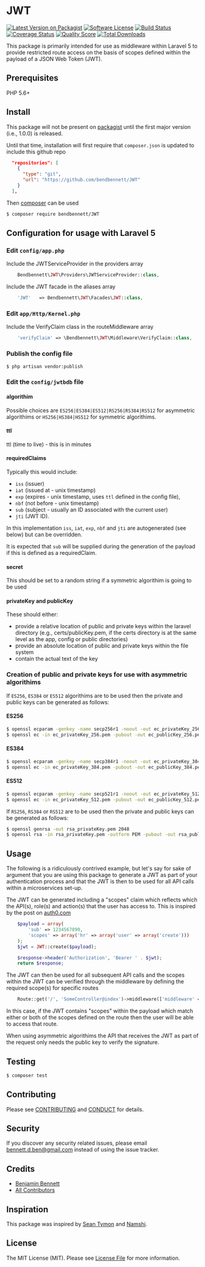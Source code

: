 # JWT

[![Latest Version on Packagist][ico-version]][link-packagist]
[![Software License][ico-license]](LICENSE.md)
[![Build Status][ico-travis]][link-travis]
[![Coverage Status][ico-scrutinizer]][link-scrutinizer]
[![Quality Score][ico-code-quality]][link-code-quality]
[![Total Downloads][ico-downloads]][link-downloads]

This package is primarily intended for use as middleware within Laravel 5 to provide restricted route access on the basis of scopes defined within the payload of a JSON Web Token (JWT).

## Prerequisites
PHP 5.6+

## Install
This package will not be present on [packagist](https://packagist.org/) until the first major version (i.e., 1.0.0) is released.

Until that time, installation will first require that `composer.json` is updated to include this github repo

``` json
  "repositories": [
    {
      "type": "git",
      "url": "https://github.com/bendbennett/JWT"
    }
  ],
```

Then [composer](https://getcomposer.org/) can be used 

``` bash
$ composer require bendbennett/JWT
```

## Configuration for usage with Laravel 5

### Edit `config/app.php`

Include the JWTServiceProvider in the providers array

``` php
    Bendbennett\JWT\Providers\JWTServiceProvider::class,
```

Include the JWT facade in the aliases array

``` php
    'JWT'   => Bendbennett\JWT\Facades\JWT::class,
```

### Edit `app/Http/Kernel.php`

Include the VerifyClaim class in the routeMiddleware array
 
``` php
    'verifyClaim' => \Bendbennett\JWT\Middleware\VerifyClaim::class,
``` 

### Publish the config file

``` bash
$ php artisan vendor:publish
``` 

### Edit the `config/jwtbdb` file

#### algorithim

Possible choices are `ES256|ES384|ES512|RS256|RS384|RS512` for asymmetric algorithims or `HS256|HS384|HS512` for symmetric algorithims.

#### ttl

ttl (time to live) - this is in minutes

#### requiredClaims

Typically this would include:
* `iss` (issuer)
* `iat` (issued at - unix timestamp)
* `exp` (expires - unix timestamp, uses `ttl` defined in the config file),
* `nbf` (not before - unix timestamp)
* `sub` (subject - usually an ID associated with the current user)
* `jti` (JWT ID). 

In this implementation `iss`, `iat`, `exp`, `nbf` and `jti` are autogenerated (see below) but can be overridden. 

It is expected that `sub` will be supplied during the generation of the payload if this is defined as a requiredClaim. 

#### secret

This should be set to a random string if a symmetric algorithim is going to be used

#### privateKey and publicKey

These should either:
* provide a relative location of public and private keys within the laravel directory (e.g., certs/publicKey.pem, if the certs directory is at the same level as the app, config or public directories)
* provide an absolute location of public and private keys within the file system
* contain the actual text of the key 

### Creation of public and private keys for use with asymmetric algorithims

If `ES256`, `ES384` or `ES512` algorithims are to be used then the private and public keys can be generated as follows:

#### ES256
``` bash
$ openssl ecparam -genkey -name secp256r1 -noout -out ec_privateKey_256.pem
$ openssl ec -in ec_privateKey_256.pem -pubout -out ec_publicKey_256.pem
```  

#### ES384
``` bash
$ openssl ecparam -genkey -name secp384r1 -noout -out ec_privateKey_384.pem
$ openssl ec -in ec_privateKey_384.pem -pubout -out ec_publicKey_384.pem
```  

#### ES512
``` bash
$ openssl ecparam -genkey -name secp521r1 -noout -out ec_privateKey_512.pem
$ openssl ec -in ec_privateKey_512.pem -pubout -out ec_publicKey_512.pem
```  

If `RS256`, `RS384` or `RS512` are to be used then the private and public keys can be generated as follows:

``` bash
$ openssl genrsa -out rsa_privateKey.pem 2048
$ openssl rsa -in rsa_privateKey.pem -outform PEM -pubout -out rsa_publicKey.pem
```

## Usage

The following is a ridiculously contrived example, but let's say for sake of argument that you are using this package to generate a JWT as part of your authentication process and that the 
JWT is then to be used for all API calls within a microservices set-up.

The JWT can be generated including a "scopes" claim which reflects which the API(s), role(s) and action(s) that the user has access to.
This is inspired by the post on [auth0.com](https://auth0.com/blog/2014/12/02/using-json-web-tokens-as-api-keys/)

``` php
    $payload = array(
        'sub' => 1234567890,
        'scopes' => array('hr' => array('user' => array('create')))
    );
    $jwt = JWT::create($payload);

    $response->header('Authorization', 'Bearer ' . $jwt);
    return $response;
```

The JWT can then be used for all subsequent API calls and the scopes within the JWT can be verified through the middleware by defining the required scope(s) for specific routes

``` php
    Route::get('/', 'SomeController@index')->middleware(['middleware' => 'verifyClaim:hr.user.create,hr.admin']);
```

In this case, if the JWT contains "scopes" within the payload which match either or both of the scopes defined on the route then the user will be able to access that route.

When using asymmetric algorithims the API that receives the JWT as part of the request only needs the public key to verify the signature.

## Testing

``` bash
$ composer test
```

## Contributing

Please see [CONTRIBUTING](CONTRIBUTING.md) and [CONDUCT](CONDUCT.md) for details.

## Security

If you discover any security related issues, please email bennett.d.ben@gmail.com instead of using the issue tracker.

## Credits

- [Benjamin Bennett][link-author]
- [All Contributors][link-contributors]

## Inspiration

This package was inspired by [Sean Tymon](https://github.com/tymondesigns) and [Namshi](https://github.com/namshi/jose).

## License

The MIT License (MIT). Please see [License File](LICENSE.md) for more information.

[ico-version]: https://img.shields.io/packagist/v/league/:package_name.svg?style=flat-square
[ico-license]: https://img.shields.io/badge/license-MIT-brightgreen.svg?style=flat-square
[ico-travis]: https://img.shields.io/travis/thephpleague/:package_name/master.svg?style=flat-square
[ico-scrutinizer]: https://img.shields.io/scrutinizer/coverage/g/thephpleague/:package_name.svg?style=flat-square
[ico-code-quality]: https://img.shields.io/scrutinizer/g/thephpleague/:package_name.svg?style=flat-square
[ico-downloads]: https://img.shields.io/packagist/dt/league/:package_name.svg?style=flat-square

[link-packagist]: https://packagist.org/packages/league/:package_name
[link-travis]: https://travis-ci.org/thephpleague/:package_name
[link-scrutinizer]: https://scrutinizer-ci.com/g/thephpleague/:package_name/code-structure
[link-code-quality]: https://scrutinizer-ci.com/g/thephpleague/:package_name
[link-downloads]: https://packagist.org/packages/league/:package_name
[link-author]: https://github.com/bendbennett
[link-contributors]: ../../contributors
